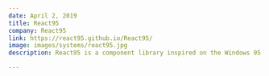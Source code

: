 ```yaml
---
date: April 2, 2019
title: React95
company: React95
link: https://react95.github.io/React95/
image: images/systems/react95.jpg
description: React95 is a component library inspired on the Windows 95 UI design.

---
```


